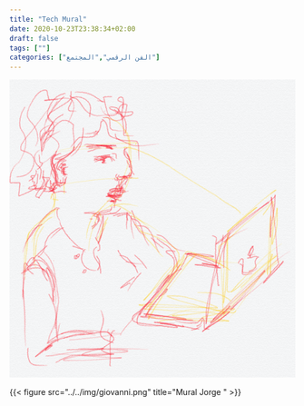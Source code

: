 ```yaml
---
title: "Tech Mural"
date: 2020-10-23T23:38:34+02:00
draft: false
tags: [""]
categories: ["الفن الرقمي","المجتمع"]
---
```

![Mural by Jorge Gerada](../../img/giovanni.png)


{{< figure src="../../img/giovanni.png" title="Mural  Jorge " >}}




